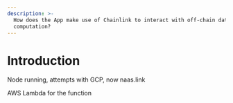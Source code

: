 ```yaml
---
description: >-
  How does the App make use of Chainlink to interact with off-chain data &
  computation?
---
```


# Introduction



Node running, attempts with GCP, now naas.link

AWS Lambda for the function
